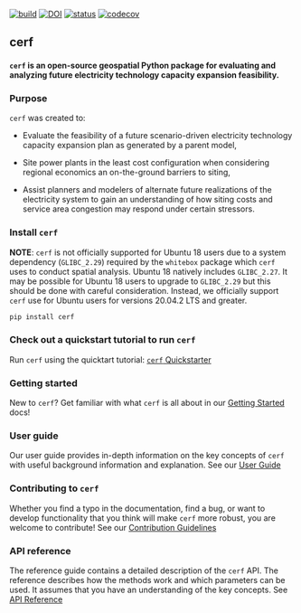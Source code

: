 [![build](https://github.com/IMMM-SFA/cerf/actions/workflows/build.yml/badge.svg)](https://github.com/IMMM-SFA/cerf/actions/workflows/build.yml)
[![DOI](https://zenodo.org/badge/115649750.svg)](https://zenodo.org/badge/latestdoi/115649750)
[![status](https://joss.theoj.org/papers/28fee3407bbbef020fb4bb19bd451407/status.svg)](https://joss.theoj.org/papers/28fee3407bbbef020fb4bb19bd451407)
[![codecov](https://codecov.io/gh/IMMM-SFA/cerf/graph/badge.svg?token=9jbGJv8XCJ)](https://codecov.io/gh/IMMM-SFA/cerf)

## cerf

#### `cerf` is an open-source geospatial Python package for evaluating and analyzing future electricity technology capacity expansion feasibility.

### Purpose
`cerf` was created to:

  - Evaluate the feasibility of a future scenario-driven electricity technology capacity expansion plan as generated by a parent model,

  - Site power plants in the least cost configuration when considering regional economics an on-the-ground barriers to siting,

  - Assist planners and modelers of alternate future realizations of the electricity system to gain an understanding of how siting costs and service area congestion may respond under certain stressors.


### Install `cerf`

**NOTE**:  `cerf` is not officially supported for Ubuntu 18 users due to a system dependency (`GLIBC_2.29`) required by the `whitebox` package which `cerf` uses to conduct spatial analysis. Ubuntu 18 natively includes `GLIBC_2.27`.  It may be possible for Ubuntu 18 users to upgrade to `GLIBC_2.29` but this should be done with careful consideration.  Instead, we officially support `cerf` use for Ubuntu users for versions 20.04.2 LTS and greater.

```bash
pip install cerf
```

### Check out a quickstart tutorial to run `cerf`

Run `cerf` using the quicktart tutorial: [`cerf` Quickstarter](https://immm-sfa.github.io/cerf/user_guide.html#cerf-quickstarter)

### Getting started

New to `cerf`?  Get familiar with what `cerf` is all about in our [Getting Started](https://immm-sfa.github.io/cerf/getting_started.html) docs!

### User guide

Our user guide provides in-depth information on the key concepts of `cerf` with useful background information and explanation.  See our [User Guide](https://immm-sfa.github.io/cerf/user_guide.html)

### Contributing to `cerf`

Whether you find a typo in the documentation, find a bug, or want to develop functionality that you think will make `cerf` more robust, you are welcome to contribute! See our [Contribution Guidelines](https://immm-sfa.github.io/cerf/contributing.html)

### API reference
The reference guide contains a detailed description of the `cerf` API.  The reference describes how the methods work and which parameters can be used.  It assumes that you have an understanding of the key concepts.  See [API Reference](https://immm-sfa.github.io/cerf/cerf.html)
